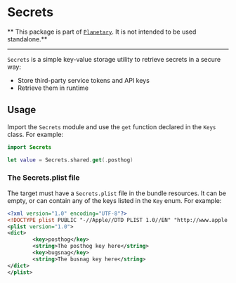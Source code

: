 # Secrets

** This package is part of [`Planetary`](https://github.com/planetary-social/planetary-ios). It is not intended to be used standalone.**

----

`Secrets` is a simple key-value storage utility to retrieve secrets in a secure way:

- Store third-party service tokens and API keys
- Retrieve them in runtime

## Usage

Import the `Secrets` module and use the `get` function declared in the `Keys` class. For example:

```swift
import Secrets

let value = Secrets.shared.get(.posthog)
```

### The Secrets.plist file

The target must have a `Secrets.plist` file in the bundle resources. It can be empty, or can contain any of the keys listed in the `Key` enum. For example:

```xml
<?xml version="1.0" encoding="UTF-8"?>
<!DOCTYPE plist PUBLIC "-//Apple//DTD PLIST 1.0//EN" "http://www.apple.com/DTDs/PropertyList-1.0.dtd">
<plist version="1.0">
<dict>
        <key>posthog</key>
        <string>The posthog key here</string>
        <key>bugsnag</key>
        <string>The busnag key here</string>
</dict>
</plist>
```
